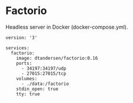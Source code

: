 # Factorio

Headless server in Docker (docker-compose.yml).

```docker
version: '3'

services:
  factorio:
    image: dtandersen/factorio:0.16
    ports:
      - 34197:34197/udp
      - 27015:27015/tcp
    volumes:
      - ./data:/factorio
    stdin_open: true
    tty: true
```